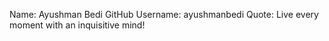 Name: Ayushman Bedi GitHub Username: ayushmanbedi Quote: Live every moment with an inquisitive mind!
